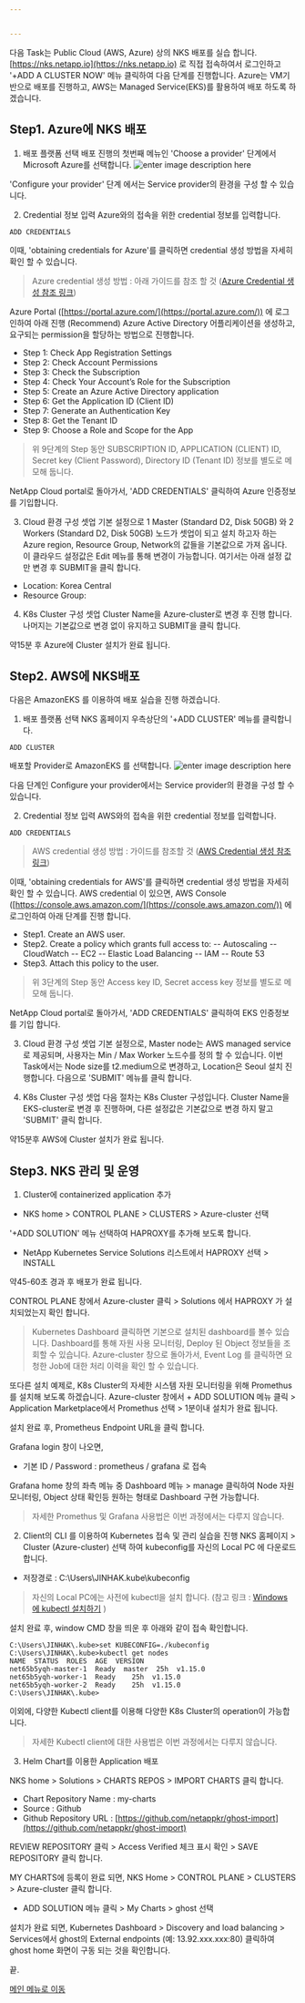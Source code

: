 ```yaml
---


---
```


다음 Task는 Public Cloud (AWS, Azure) 상의 NKS 배포를 실습 합니다. [https://nks.netapp.io](https://nks.netapp.io)  로 직접 접속하여서 로그인하고 '+ADD A CLUSTER NOW' 메뉴 클릭하여 다음 단계를 진행합니다.
Azure는 VM기반으로 배포를 진행하고, AWS는 Managed Service(EKS)를 활용하여 배포 하도록 하겠습니다.
## Step1. Azure에 NKS 배포
1. 배포 플랫폼 선택
배포 진행의 첫번째 메뉴인 'Choose a provider' 단계에서 Microsoft Azure를 선택합니다.
![enter image description here](https://github.com/netappkr/NDX_Handsonworkshop-/blob/master/K8s_on_MultiCloud/images/05_Azure.png)

'Configure your provider' 단계 에서는 Service provider의 환경을 구성 할 수 있습니다. 

2. Credential 정보 입력
Azure와의 접속을 위한 credential 정보를 입력합니다.
```
ADD CREDENTIALS
```
이때, 'obtaining credentials for Azure'를 클릭하면 credential 생성 방법을 자세히 확인 할 수 있습니다.
> Azure credential 생성 방법 : 아래 가이드를 참조 할 것 
> ([Azure Credential 생성 참조 링크](https://docs.netapp.com/us-en/kubernetes-service/create-auth-credentials-on-azure.html#create-new-azure-credentials))

Azure Portal ([https://portal.azure.com/](https://portal.azure.com/)) 에 로그인하여 아래 진행
(Recommend) Azure Active Directory 어플리케이션을 생성하고, 요구되는 permission을 할당하는 방법으로 진행합니다.

- Step 1: Check App Registration Settings
- Step 2: Check Account Permissions
- Step 3: Check the Subscription
- Step 4: Check Your Account’s Role for the Subscription
- Step 5: Create an Azure Active Directory application
- Step 6: Get the Application ID (Client ID)
- Step 7: Generate an Authentication Key
- Step 8: Get the Tenant ID
- Step 9: Choose a Role and Scope for the App

>위 9단계의 Step 동안 SUBSCRIPTION ID, APPLICATION (CLIENT) ID, Secret key (Client Password), Directory ID (Tenant ID) 정보를 별도로 메모해 둡니다.

NetApp Cloud portal로 돌아가서, 'ADD CREDENTIALS' 클릭하여 Azure 인증정보를 기입합니다.

3. Cloud 환경 구성 셋업
기본 설정으로 1 Master (Standard D2, Disk 50GB) 와 2 Workers (Standard D2, Disk 50GB) 노드가 셋업이 되고 설치 하고자 하는 Azure region, Resource Group, Network의 값들을 기본값으로 가져 옵니다. 
이 클라우드 설정값은 Edit 메뉴를 통해 변경이 가능합니다. 여기서는 아래 설정 값만 변경 후 SUBMIT을 클릭 합니다.
* Location: Korea Central
* Resource Group: 
4. K8s Cluster 구성 셋업
Cluster Name을 Azure-cluster로 변경 후 진행 합니다. 나머지는 기본값으로 변경 없이 유지하고 SUBMIT을 클릭 합니다.

약15분 후 Azure에 Cluster 설치가 완료 됩니다.

## Step2. AWS에 NKS배포
다음은 AmazonEKS 를 이용하여 배포 실습을 진행 하겠습니다.
1. 배포 플랫폼 선택
NKS 홈페이지 우측상단의 '+ADD CLUSTER' 메뉴를 클릭합니다.
```
ADD CLUSTER
```
배포할 Provider로 AmazonEKS 를 선택합니다.
![enter image description here](https://github.com/netappkr/NDX_Handsonworkshop-/blob/master/K8s_on_MultiCloud/images/06_EKS.png)

다음 단계인 Configure your provider에서는 Service provider의 환경을 구성 할 수 있습니다.

2. Credential 정보 입력
AWS와의 접속을 위한 credential 정보를 입력합니다.
```
ADD CREDENTIALS
```
>AWS credential 생성 방법 : 가이드를 참조할 것 ([AWS Credential 생성 참조 링크](https://docs.netapp.com/us-en/kubernetes-service/create-auth-credentials-on-aws.html))

이때, 'obtaining credentials for AWS'를 클릭하면 credential 생성 방법을 자세히 확인 할 수 있습니다. AWS credential 이 있으면, AWS Console ([https://console.aws.amazon.com/](https://console.aws.amazon.com/)) 에 로그인하여 아래 단계를 진행 합니다.
- Step1. Create an AWS user.
- Step2. Create a policy which grants full access to:
 -- Autoscaling
 -- CloudWatch
 -- EC2
 -- Elastic Load Balancing
 -- IAM
 -- Route 53
- Step3. Attach this policy to the user.

>위 3단계의 Step 동안 Access key ID, Secret access key 정보를 별도로 메모해 둡니다.

NetApp Cloud portal로 돌아가서, 'ADD CREDENTIALS' 클릭하여 EKS 인증정보를 기입 합니다.

3. Cloud 환경 구성 셋업
기본 설정으로, Master node는 AWS managed service로 제공되며, 사용자는 Min / Max Worker 노드수를 정의 할 수 있습니다. 이번 Task에서는 Node size를 t2.medium으로 변경하고, Location은 Seoul  설치 진행합니다.
다음으로 'SUBMIT' 메뉴를 클릭 합니다.

4. K8s Cluster 구성 셋업
다음 절차는 K8s Cluster 구성입니다. 
Cluster Name을 EKS-cluster로 변경 후 진행하며, 다른 설정값은 기본값으로 변경 하지 말고 'SUBMIT' 클릭 합니다.

약15분후 AWS에 Cluster 설치가 완료 됩니다.

## Step3. NKS 관리 및 운영
1. Cluster에 containerized application 추가
- NKS home > CONTROL PLANE > CLUSTERS > Azure-cluster 선택

'+ADD SOLUTION' 메뉴 선택하여 HAPROXY를 추가해 보도록 합니다.
- NetApp Kubernetes Service Solutions 리스트에서 HAPROXY 선택 > INSTALL

약45-60초 경과 후 배포가 완료 됩니다.

CONTROL PLANE 창에서 Azure-cluster 클릭 > Solutions 에서 HAPROXY 가 설치되었는지 확인 합니다.

>Kubernetes Dashboard 클릭하면 기본으로 설치된 dashboard를 볼수 있습니다. Dashboard를 통해 자원 사용 모니터링, Deploy 된 Object 정보들을 조회할 수 있습니다. Azure-cluster 창으로 돌아가서, Event Log 를 클릭하면 요청한 Job에 대한 처리 이력을 확인 할 수 있습니다.

또다른 설치 예제로, K8s Cluster의 자세한 시스템 자원 모니터링을 위해 Promethus를 설치해 보도록 하겠습니다.
Azure-cluster 창에서 + ADD SOLUTION 메뉴 클릭 > Application Marketplace에서 Promethus 선택 > 1분이내 설치가 완료 됩니다.

설치 완료 후, Prometheus Endpoint URL을 클릭 합니다.

Grafana login 창이 나오면,
- 기본 ID / Password : prometheus / grafana 로 접속

Grafana home 창의 좌측 메뉴 중 Dashboard 메뉴 > manage 클릭하여 Node 자원 모니터링, Object 상태 확인등 원하는 형태로 Dashboard 구현 가능합니다.
>자세한 Promethus 및 Grafana 사용법은 이번 과정에서는 다루지 않습니다.

2. Client의 CLI 를 이용하여 Kubernetes 접속 및 관리 실습을 진행
NKS 홈페이지 > Cluster (Azure-cluster) 선택 하여 kubeconfig를 자신의 Local PC 에 다운로드 합니다. 
- 저장경로 : C:\Users\JINHAK\.kube\kubeconfig

>자신의 Local PC에는 사전에 kubectl을 설치 합니다. (참고 링크 : [Windows 에 kubectl 설치하기](https://kubernetes.io/docs/tasks/tools/install-kubectl/#install-kubectl-on-windows) )

설치 완료 후, window CMD 창을 띄운 후 아래와 같이 접속 확인합니다.

<pre class=" language-undefined"><code class="prism language-&quot;NotActions&quot;: language-undefined">C:\Users\JINHAK\.kube>set KUBECONFIG=./kubeconfig
C:\Users\JINHAK\.kube>kubectl get nodes
NAME  STATUS  ROLES  AGE  VERSION
net65b5yqh-master-1  Ready  master  25h  v1.15.0
net65b5yqh-worker-1  Ready  <none>  25h  v1.15.0
net65b5yqh-worker-2  Ready  <none>  25h  v1.15.0
C:\Users\JINHAK\.kube></code></pre>

이외에, 다양한 Kubectl client를 이용해 다양한 K8s Cluster의 operation이 가능합니다.
>자세한 Kubectl client에 대한 사용법은 이번 과정에서는 다루지 않습니다.

3. Helm Chart를 이용한 Application 배포

NKS home > Solutions > CHARTS REPOS > IMPORT CHARTS 클릭 합니다.
- Chart Repository Name : my-charts
- Source : Github
- Github Repository URL : [https://github.com/netappkr/ghost-import](https://github.com/netappkr/ghost-import)

REVIEW REPOSITORY 클릭 > Access Verified 체크 표시 확인 > SAVE REPOSITORY 클릭 합니다.

MY CHARTS에 등록이 완료 되면, NKS Home > CONTROL PLANE > CLUSTERS > Azure-cluster 클릭 합니다.
+ ADD SOLUTION 메뉴 클릭 > My Charts > ghost 선택

설치가 완료 되면, Kubernetes Dashboard > Discovery and load balancing > Services에서 ghost의 External endpoints (예: 13.92.xxx.xxx:80) 클릭하여 ghost home 화면이 구동 되는 것을  확인합니다.

끝.

[메인 메뉴로 이동](https://github.com/netappkr/NDX_Handsonworkshop-/) 
<!--stackedit_data:
eyJoaXN0b3J5IjpbNDU5MDYwMTQ0LDczMjMwMTY5MywtNTU5Mz
YxNjE5LDE1OTU1NDkzNzAsLTE3MTk5ODg2NSw2ODcyMjA3MzUs
LTIwNDYyMTE5MTEsLTQyODc2NDk3NiwtMjA1MDU2NDY0MSwtND
k0MTY3OTY0LC0xNjU1MjU4OTE3LDczMDk5ODExNl19
-->